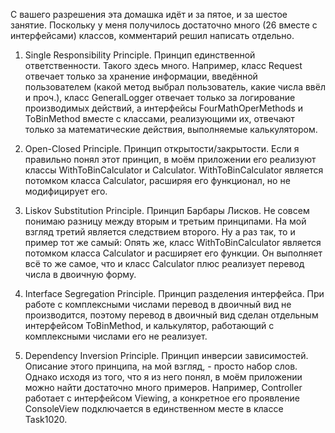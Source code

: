 С вашего разрешения эта домашка идёт и за пятое, и за шестое занятие.
Поскольку у меня получилось достаточно много (26 вместе с интерфейсами) классов, комментарий решил написать отдельно.

1. Single Responsibility Principle. Принцип единственной ответственности.
   Такого здесь много. Например, класс Request отвечает только за хранение информации, введённой пользователем (какой метод выбрал пользователь, какие числа ввёл и проч.), класс GeneralLogger отвечает только за логирование производимых действий, а интерфейсы FourMathOperMethods и ToBinMethod вместе с классами, реализующими их, отвечают только за математические действия, выполняемые калькулятором.

2. Open-Closed Principle. Принцип открытости/закрытости.
   Если я правильно понял этот принцип, в моём приложении его реализуют классы WithToBinCalculator и Calculator.
   WithToBinCalculator является потомком класса Calculator, расширяя его функционал, но не модифицирует его.

3. Liskov Substitution Principle. Принцип Барбары Лисков.
   Не совсем понимаю разницу между вторым и третьим принципами. На мой взгляд третий является следствием второго. Ну а раз так, то и пример тот же самый:
   Опять же, класс WithToBinCalculator является потомком класса Calculator и расширяет его функции. Он выполняет всё то же самое, что и класс Calculator плюс реализует перевод числа в двоичную форму.

4. Interface Segregation Principle. Принцип разделения интерфейса.
   При работе с комплексными числами перевод в двоичный вид не производится, поэтому перевод в двоичный вид сделан отдельным интерфейсом ToBinMethod, и калькулятор, работающий с комплексными числами его не реализует.

5. Dependency Inversion Principle. Принцип инверсии зависимостей.
   Описание этого принципа, на мой взгляд, - просто набор слов. Однако исходя из того, что я из него понял, в моём приложении можно найти достаточно много примеров. Например, Controller работает с интерфейсом Viewing, а конкретное его проявление ConsoleView подключается в единственном месте в классе Task1020.